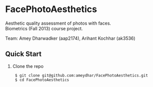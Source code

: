 FacePhotoAesthetics
===================

Aesthetic quality assessment of photos with faces.  
Biometrics (Fall 2013) course project.

Team: Amey Dharwadker (aap2174), Arihant Kochhar (ak3536)

Quick Start
----------

1. Clone the repo  

        $ git clone git@github.com:ameydhar/FacePhotoAesthetics.git   
        $ cd FacePhotoAesthetics
